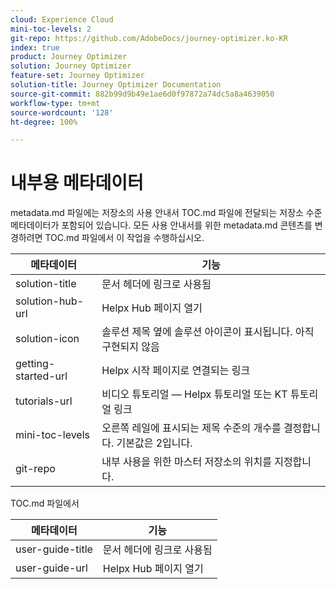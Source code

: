 ```yaml
---
cloud: Experience Cloud
mini-toc-levels: 2
git-repo: https://github.com/AdobeDocs/journey-optimizer.ko-KR
index: true
product: Journey Optimizer
solution: Journey Optimizer
feature-set: Journey Optimizer
solution-title: Journey Optimizer Documentation
source-git-commit: 882b99d9b49e1ae6d0f97872a74dc5a8a4639050
workflow-type: tm+mt
source-wordcount: '128'
ht-degree: 100%

---
```



# 내부용 메타데이터

metadata.md 파일에는 저장소의 사용 안내서 TOC.md 파일에 전달되는 저장소 수준 메타데이터가 포함되어 있습니다. 모든 사용 안내서를 위한 metadata.md 콘텐츠를 변경하려면 TOC.md 파일에서 이 작업을 수행하십시오.

| 메타데이터 | 기능 |
|--- |--- |
| solution-title | 문서 헤더에 링크로 사용됨 |
| solution-hub-url | Helpx Hub 페이지 열기 |
| solution-icon | 솔루션 제목 옆에 솔루션 아이콘이 표시됩니다. 아직 구현되지 않음 |
| getting-started-url | Helpx 시작 페이지로 연결되는 링크 |
| tutorials-url | 비디오 튜토리얼 — Helpx 튜토리얼 또는 KT 튜토리얼 링크 |
| mini-toc-levels | 오른쪽 레일에 표시되는 제목 수준의 개수를 결정합니다. 기본값은 2입니다. |
| git-repo | 내부 사용을 위한 마스터 저장소의 위치를 지정합니다. |

TOC.md 파일에서

| 메타데이터 | 기능 |
|--- |--- |
| user-guide-title | 문서 헤더에 링크로 사용됨 |
| user-guide-url | Helpx Hub 페이지 열기 |
